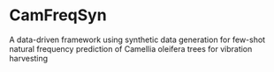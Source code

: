 # CamFreqSyn
A data-driven framework using synthetic data generation for few-shot natural frequency prediction of Camellia oleifera trees for vibration harvesting
